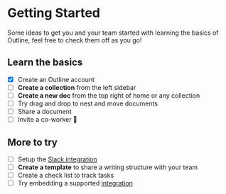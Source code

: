 # Getting Started

Some ideas to get you and your team started with learning the basics of Outline, feel free to check them off as you go!

## Learn the basics

- [x] Create an Outline account
- [ ] **Create a collection** from the left sidebar
- [ ] **Create a new doc** from the top right of home or any collection
- [ ] Try drag and drop to nest and move documents
- [ ] Share a document
- [ ] Invite a co-worker 👋

## More to try

- [ ] Setup the [Slack integration](/settings/integrations/slack)
- [ ] **Create a template** to share a writing structure with your team
- [ ] Create a check list to track tasks
- [ ] Try embedding a supported [integration](https://www.getoutline.com/integrations)